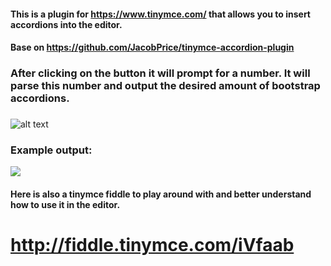 #### This is a plugin for https://www.tinymce.com/ that allows you to insert accordions into the editor.


#### Base on https://github.com/JacobPrice/tinymce-accordion-plugin

### After clicking on the button it will prompt for a number. It will parse this number and output the desired amount of bootstrap accordions. 
###
![alt text](https://image.prntscr.com/image/L-UZuEYfRSSXilgXElLCBA.png)

### Example output:

![](https://image.prntscr.com/image/EJ-Y9fHURwaU4aFPcAOOSw.png)

#### Here is also a tinymce fiddle to play around with and better understand how to use it in the editor.

# http://fiddle.tinymce.com/iVfaab
